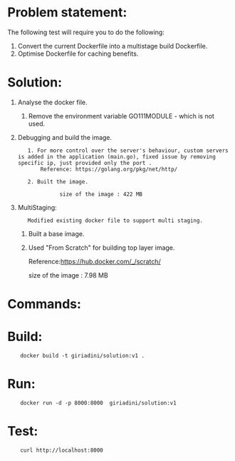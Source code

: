Problem statement:
=================

The following test will require you to do the following:
1. Convert the current Dockerfile into a multistage build Dockerfile. 
2. Optimise Dockerfile for caching benefits.


Solution:
========

1. Analyse the docker file.

     1. Remove the environment variable GO111MODULE - which is not used.

2. Debugging and build the image. 

          1. For more control over the server's behaviour, custom servers is added in the application (main.go), fixed issue by removing specific ip, just provided only the port .
              Reference: https://golang.org/pkg/net/http/
              
          2. Built the image.

                    size of the image : 422 MB

3. MultiStaging:

          Modified existing docker file to support multi staging.

     1. Built a base image.

     2. Used "From Scratch" for building top layer image.
 
          Reference:https://hub.docker.com/_/scratch/

          size of the image : 7.98 MB

Commands:
========

Build:
=====

        docker build -t giriadini/solution:v1 .

Run:
====
        docker run -d -p 8000:8000  giriadini/solution:v1

Test:
=====  
        curl http://localhost:8000
